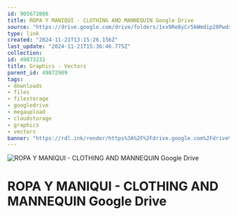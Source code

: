```yaml
---
id: 905672806
title: ROPA Y MANIQUI - CLOTHING AND MANNEQUIN Google Drive
source: "https://drive.google.com/drive/folders/1xx9Re8yCr5kWmdip20PwdsIT7i_HEhOU?usp=sharing"
type: link
created: "2024-11-21T13:15:26.156Z"
last_update: "2024-11-21T15:36:46.775Z"
collection:
id: 49873232
title: Graphics - Vectors
parent_id: 49872909
tags:
- downloads
- files
- filestorage
- googledrive
- megaupload
- cloudstorage
- graphics
- vectors
banner: "https://rdl.ink/render/https%3A%2F%2Fdrive.google.com%2Fdrive%2Ffolders%2F1xx9Re8yCr5kWmdip20PwdsIT7i_HEhOU%3Fusp%3Dsharing"
---
```


![ROPA Y MANIQUI - CLOTHING AND MANNEQUIN Google Drive](https://rdl.ink/render/https%3A%2F%2Fdrive.google.com%2Fdrive%2Ffolders%2F1xx9Re8yCr5kWmdip20PwdsIT7i_HEhOU%3Fusp%3Dsharing)

# ROPA Y MANIQUI - CLOTHING AND MANNEQUIN Google Drive

